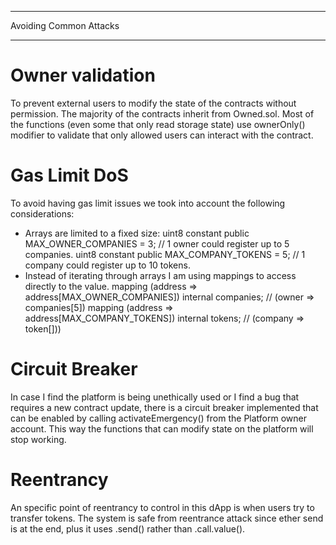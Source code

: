 ***************************
Avoiding Common Attacks
***************************

Owner validation
================
To prevent external users to modify the state of the contracts without permission.
The majority of the contracts inherit from Owned.sol. Most of the functions 
(even some that only read storage state) use ownerOnly() modifier to validate 
that only allowed users can interact with the contract.  


Gas Limit DoS
=============
To avoid having gas limit issues we took into account the following considerations:
* Arrays are limited to a fixed size: 
  uint8 constant public MAX_OWNER_COMPANIES = 3; // 1 owner could register up to 5 companies.
  uint8 constant public MAX_COMPANY_TOKENS = 5; // 1 company could register up to 10 tokens.
* Instead of iterating through arrays I am using mappings to access directly to the value.
  mapping (address => address[MAX_OWNER_COMPANIES]) internal companies; // (owner => companies[5]) 
  mapping (address => address[MAX_COMPANY_TOKENS]) internal tokens; // (company => token[]))


Circuit Breaker
===============
In case I find the platform is being unethically used or I find a bug that 
requires a new contract update, there is a circuit breaker implemented that can 
be enabled by calling activateEmergency() from the Platform owner account. This 
way the functions that can modify state on the platform will stop working.


Reentrancy
===========
An specific point of reentrancy to control in this dApp is when users try to 
transfer tokens. The system is safe from reentrance attack since ether send is 
at the end, plus it uses .send() rather than .call.value().

